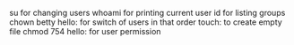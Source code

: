 su for changing users
whoami for printing current user
id for listing groups
chown betty hello: for switch of users in that order
touch: to create empty file
chmod 754 hello: for user permission